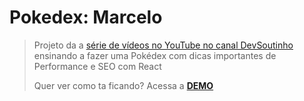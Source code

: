 # Pokedex: Marcelo

> Projeto da a [série de vídeos no YouTube no canal DevSoutinho](https://www.youtube.com/watch?v=c8mVlakBESE&list=PLTcmLKdIkOWlpvlk5vHaCxwlobqLvcPq6) ensinando a fazer uma Pokédex com dicas importantes de Performance e SEO com React
> 
> Quer ver como ta ficando? Acessa a [**DEMO**](https://pokedex-puce.vercel.app/)
